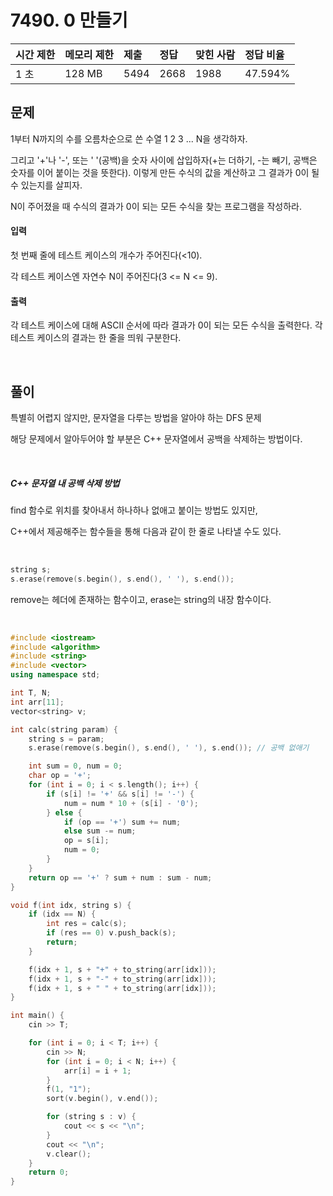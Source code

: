 # 7490. 0 만들기

| 시간 제한 | 메모리 제한 | 제출 | 정답 | 맞힌 사람 | 정답 비율 |
| :-------- | :---------- | :--- | :--- | :-------- | :-------- |
| 1 초      | 128 MB      | 5494 | 2668 | 1988      | 47.594%   |

## 문제

1부터 N까지의 수를 오름차순으로 쓴 수열 1 2 3 ... N을 생각하자.

그리고 '+'나 '-', 또는 ' '(공백)을 숫자 사이에 삽입하자(+는 더하기, -는 빼기, 공백은 숫자를 이어 붙이는 것을 뜻한다). 이렇게 만든 수식의 값을 계산하고 그 결과가 0이 될 수 있는지를 살피자.

N이 주어졌을 때 수식의 결과가 0이 되는 모든 수식을 찾는 프로그램을 작성하라.

#### 입력

첫 번째 줄에 테스트 케이스의 개수가 주어진다(<10).

각 테스트 케이스엔 자연수 N이 주어진다(3 <= N <= 9).

#### 출력

각 테스트 케이스에 대해 ASCII 순서에 따라 결과가 0이 되는 모든 수식을 출력한다. 각 테스트 케이스의 결과는 한 줄을 띄워 구분한다.

<br/>

## 풀이

특별히 어렵지 않지만, 문자열을 다루는 방법을 알아야 하는 DFS 문제

해당 문제에서 알아두어야 할 부분은 C++ 문자열에서 공백을 삭제하는 방법이다.

<br/>

##### C++ 문자열 내 공백 삭제 방법

find 함수로 위치를 찾아내서 하나하나 없애고 붙이는 방법도 있지만,

C++에서 제공해주는 함수들을 통해 다음과 같이 한 줄로 나타낼 수도 있다.

<br/>

```c++
string s;
s.erase(remove(s.begin(), s.end(), ' '), s.end());
```

remove는 <algorithm> 헤더에 존재하는 함수이고, erase는 string의 내장 함수이다.

<br/>

```c++
#include <iostream>
#include <algorithm>
#include <string>
#include <vector>
using namespace std;

int T, N;
int arr[11];
vector<string> v;

int calc(string param) {
	string s = param;
	s.erase(remove(s.begin(), s.end(), ' '), s.end()); // 공백 없애기

	int sum = 0, num = 0;
	char op = '+';
	for (int i = 0; i < s.length(); i++) {
		if (s[i] != '+' && s[i] != '-') {
			num = num * 10 + (s[i] - '0');
		} else {
			if (op == '+') sum += num;
			else sum -= num;
			op = s[i];
			num = 0;
		}
	}
	return op == '+' ? sum + num : sum - num;
}

void f(int idx, string s) {
	if (idx == N) {
		int res = calc(s);
		if (res == 0) v.push_back(s);
		return;
	}

	f(idx + 1, s + "+" + to_string(arr[idx]));
	f(idx + 1, s + "-" + to_string(arr[idx]));
	f(idx + 1, s + " " + to_string(arr[idx]));
}

int main() {
	cin >> T;

	for (int i = 0; i < T; i++) {
		cin >> N;
		for (int i = 0; i < N; i++) {
			arr[i] = i + 1;
		}
		f(1, "1");
		sort(v.begin(), v.end());

		for (string s : v) {
			cout << s << "\n";
		}
		cout << "\n";
		v.clear();
	}
	return 0;
}
```

<br/>

